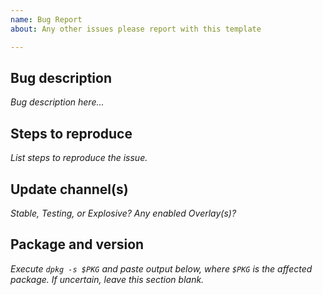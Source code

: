 ```yaml
---
name: Bug Report
about: Any other issues please report with this template

---
```


Bug description
-----------------------

*Bug description here...*

Steps to reproduce
---------------------------

*List steps to reproduce the issue.*

Update channel(s)
--------------------------

*Stable, Testing, or Explosive? Any enabled Overlay(s)?*

Package and version
------------------------------

*Execute `dpkg -s $PKG` and paste output below, where `$PKG` is the affected package. If uncertain, leave this section blank.*
